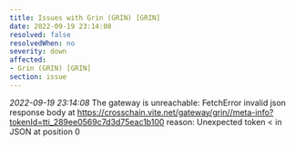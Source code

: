```yaml
---
title: Issues with Grin (GRIN) [GRIN]
date: 2022-09-19 23:14:08
resolved: false
resolvedWhen: no
severity: down
affected:
- Grin (GRIN) [GRIN]
section: issue
---
```


*2022-09-19 23:14:08* The gateway is unreachable: FetchError invalid json response body at https://crosschain.vite.net/gateway/grin//meta-info?tokenId=tti_289ee0569c7d3d75eac1b100 reason: Unexpected token < in JSON at position 0